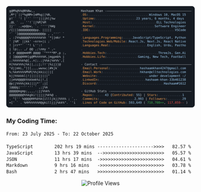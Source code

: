 <a href="https://github.com/HashaamKhan19/HashaamKhan19">
  <picture>
    <source media="(prefers-color-scheme: dark)" srcset="https://raw.githubusercontent.com/HashaamKhan19/HashaamKhan19/main/dark_mode.svg">
    <img alt="Hashaam Khan's GitHub Profile README" src="https://raw.githubusercontent.com/HashaamKhan19/HashaamKhan19/main/dark_mode.svg">
  </picture>
</a>

<h3>My Coding Time:</h1>
<!--START_SECTION:waka-->

```txt
From: 23 July 2025 - To: 22 October 2025

TypeScript        202 hrs 19 mins --------------------->>>>   82.57 %
JavaScript        13 hrs 39 mins  -->>>>>>>>>>>>>>>>>>>>>>>   05.57 %
JSON              11 hrs 17 mins  ->>>>>>>>>>>>>>>>>>>>>>>>   04.61 %
Markdown          9 hrs 16 mins   ->>>>>>>>>>>>>>>>>>>>>>>>   03.78 %
Bash              2 hrs 47 mins   >>>>>>>>>>>>>>>>>>>>>>>>>   01.14 %
```

<!--END_SECTION:waka-->

<p align="center">
  <img src="https://komarev.com/ghpvc/?username=HashaamKhan19&color=grey&style=for-the-badge&abbreviated=true" alt="Profile Views"/>
</p>
